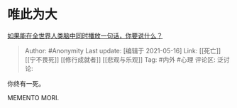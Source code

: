 # 唯此为大
[如果能在全世界人类脑中同时播放一句话，你要说什么？](https://www.zhihu.com/question/358243958/answer/915544718)

> Author: #Anonymity
> Last update: [编辑于 2021-05-16]
> Link: [[死亡]] [[宁不畏死]] [[修行成就者]] [[悲观与乐观]]
> Tag: #内外 #心理
> 评论区:
> 泛讨论:

你终有一死。

MEMENTO MORI.
